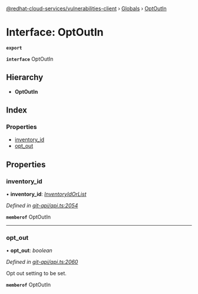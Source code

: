 [@redhat-cloud-services/vulnerabilities-client](../README.md) › [Globals](../globals.md) › [OptOutIn](optoutin.md)

# Interface: OptOutIn

**`export`** 

**`interface`** OptOutIn

## Hierarchy

* **OptOutIn**

## Index

### Properties

* [inventory_id](optoutin.md#inventory_id)
* [opt_out](optoutin.md#opt_out)

## Properties

###  inventory_id

• **inventory_id**: *[InventoryIdOrList](../globals.md#inventoryidorlist)*

*Defined in [git-api/api.ts:2054](https://github.com/RedHatInsights/javascript-clients/blob/master/packages/vulnerabilities/git-api/api.ts#L2054)*

**`memberof`** OptOutIn

___

###  opt_out

• **opt_out**: *boolean*

*Defined in [git-api/api.ts:2060](https://github.com/RedHatInsights/javascript-clients/blob/master/packages/vulnerabilities/git-api/api.ts#L2060)*

Opt out setting to be set.

**`memberof`** OptOutIn
